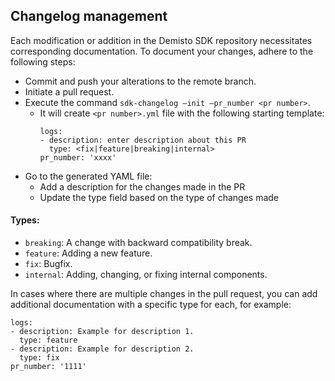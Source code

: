 ## Changelog management
Each modification or addition in the Demisto SDK repository necessitates corresponding documentation. To document your changes, adhere to the following steps:

- Commit and push your alterations to the remote branch.
- Initiate a pull request.
- Execute the command `sdk-changelog —init —pr_number <pr number>`.
  - It will create `<pr number>.yml` file with the following starting template:
    ```
    logs:
    - description: enter description about this PR
      type: <fix|feature|breaking|internal>
    pr_number: 'xxxx'
    ```
- Go to the generated YAML file:
  - Add a description for the changes made in the PR
  - Update the type field based on the type of changes made

#### Types:

- `breaking`: A change with backward compatibility break.
- `feature`: Adding a new feature.
- `fix`: Bugfix.
- `internal`: Adding, changing, or fixing internal components.

In cases where there are multiple changes in the pull request, you can add additional documentation with a specific type for each, for example:
```
logs:
- description: Example for description 1.
  type: feature
- description: Example for description 2.
  type: fix
pr_number: '1111'
```